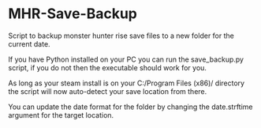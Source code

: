 # MHR-Save-Backup
Script to backup monster hunter rise save files to a new folder for the current date.

If you have Python installed on your PC you can run the save_backup.py script, if you do not then the executable should work for you.

As long as your steam install is on your C:/Program Files (x86)/ directory the script will now auto-detect your save location from there.

You can update the date format for the folder by changing the date.strftime argument for the target location.
